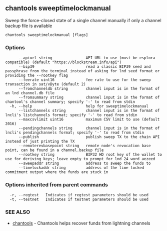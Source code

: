 ## chantools sweeptimelockmanual

Sweep the force-closed state of a single channel manually if only a channel backup file is available

```
chantools sweeptimelockmanual [flags]
```

### Options

```
      --apiurl string               API URL to use (must be esplora compatible) (default "https://blockstream.info/api")
      --bip39                       read a classic BIP39 seed and passphrase from the terminal instead of asking for lnd seed format or providing the --rootkey flag
      --feerate uint16              fee rate to use for the sweep transaction in sat/vByte (default 2)
      --fromchanneldb string        channel input is in the format of an lnd channel.db file
      --fromsummary string          channel input is in the format of chantool's channel summary; specify '-' to read from stdin
  -h, --help                        help for sweeptimelockmanual
      --listchannels string         channel input is in the format of lncli's listchannels format; specify '-' to read from stdin
      --maxcsvlimit uint16          maximum CSV limit to use (default 2016)
      --pendingchannels string      channel input is in the format of lncli's pendingchannels format; specify '-' to read from stdin
      --publish                     publish sweep TX to the chain API instead of just printing the TX
      --remoterevbasepoint string   remote node's revocation base point, can be found in a channel.backup file
      --rootkey string              BIP32 HD root key of the wallet to use for deriving keys; leave empty to prompt for lnd 24 word aezeed
      --sweepaddr string            address to sweep the funds to
      --timelockaddr string         address of the time locked commitment output where the funds are stuck in
```

### Options inherited from parent commands

```
  -r, --regtest   Indicates if regtest parameters should be used
  -t, --testnet   Indicates if testnet parameters should be used
```

### SEE ALSO

* [chantools](chantools.md)	 - Chantools helps recover funds from lightning channels

